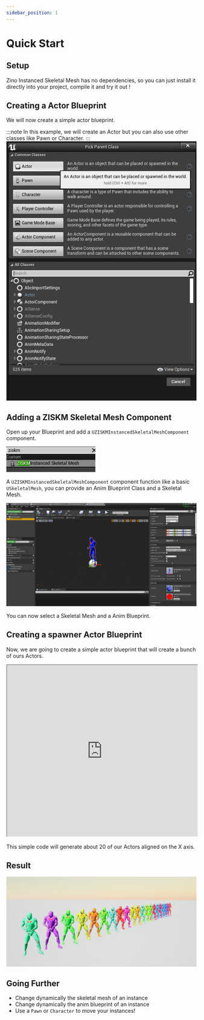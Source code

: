 ```yaml
---
sidebar_position: 1
---
```

# Quick Start

## Setup
Zino Instanced Skeletal Mesh has no dependencies, so you can just install it directly into your project, compile it and try it out !

## Creating a Actor Blueprint
We will now create a simple actor blueprint.

:::note
In this example, we will create an Actor but you can also use other classes like Pawn or Character.
:::
![Blueprint Class Selection](/img/docs/getting-started/2-create-bp.png)

## Adding a ZISKM Skeletal Mesh Component
Open up your Blueprint and add a `UZISKMInstancedSkeletalMeshComponent` component.

![Add Component](/img/docs/getting-started/3-add-comp.png)

A `UZISKMInstancedSkeletalMeshComponent` component function like a basic `USkeletalMesh`, you can provide an Anim Blueprint Class and a Skeletal Mesh.

![Blueprint Overview](/img/docs/getting-started/3-bp.png)

You can now select a Skeletal Mesh and a Anim Blueprint.

## Creating a spawner Actor Blueprint
Now, we are going to create a simple actor blueprint that will create a bunch of ours Actors.
<iframe width="100%" height="453" src="https://blueprintue.com/render/fn7csos_/" scrolling="no" allowfullscreen></iframe>

This simple code will generate about 20 of our Actors aligned on the X axis. 

## Result
![Result](/img/docs/getting-started/5-result.png)

## Going Further
- Change dynamically the skeletal mesh of an instance
- Change dynamically the anim blueprint of an instance
- Use a `Pawn` or `Character` to move your instances!